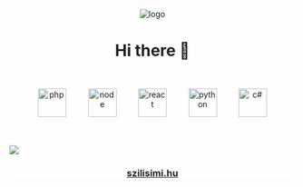 <div style="background-color: #fefefe">
<p align="center">
<img src="https://szilisimi.hu/logo.png" alt="logo">
</p>
    
<h1 style="margin-bottom: 50px; color: #212121;" align="center">Hi there 👋</h1>

<div style="display: flex; justify-content: space-between; padding: 0 50px; margin-bottom: 50px" align="center">
<img style="background-color: transparent;" height="50" src="https://external-content.duckduckgo.com/iu/?u=https%3A%2F%2Fbrandslogos.com%2Fwp-content%2Fuploads%2Fimages%2Flarge%2Fphp-logo.png&f=1&nofb=1&ipt=f69e2fd1804f62a4fa069272fc6ca40b4277f687da1cfd97d7f6344c2e30612d&ipo=images" alt="php">
<img style="background-color: transparent;" height="50" src="https://external-content.duckduckgo.com/iu/?u=https%3A%2F%2Flogos-download.com%2Fwp-content%2Fuploads%2F2016%2F09%2FNode_logo_NodeJS.png&f=1&nofb=1&ipt=4e4cb750157a13807d90e9aabe2cdd58d596eba975fabb819f935dd4b8a6abd3&ipo=images" alt="node">
<img style="background-color: transparent;" height="50" src="https://external-content.duckduckgo.com/iu/?u=http%3A%2F%2Flogos-download.com%2Fwp-content%2Fuploads%2F2016%2F09%2FReact_logo_logotype_emblem.png&f=1&nofb=1&ipt=0e98900d1aef909f0dbf7d71cd918468936b0a9d9ec8991a755d7b8713171b9d&ipo=images" alt="react">
<img style="background-color: transparent;" height="50" src="https://external-content.duckduckgo.com/iu/?u=https%3A%2F%2Flogos-download.com%2Fwp-content%2Fuploads%2F2016%2F10%2FPython_logo_icon.png&f=1&nofb=1&ipt=91c76964861ed323fea11f1d50f32450f2c5fd5dbd65b572051ef1a3c9c7c0ef&ipo=images.png" alt="python">
<img style="background-color: transparent;" height="50" src="https://external-content.duckduckgo.com/iu/?u=https%3A%2F%2Fcdn.coursehunter.net%2Fcategory%2Fc-sharp-c.png&f=1&nofb=1&ipt=73bf32e6e57276ef6354edfa8f2d9a82214ddf5a21eaadcf0fa4e42e73beeb1b&ipo=images.png" alt="c#">
</div>

<div>
<img src="https://szilisimi.hu/mockup.png">
<a href="https://www.szilisimi.hu"><h3 style="color: #212121;" align="center">szilisimi.hu<h3></a>
</div>
</div>
